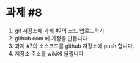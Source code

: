# 과제 #8
1. git 저장소에 과제 #7의 코드 업로드하기
2. github.com 에 계정을 만듭니다
3. 과제 #7의 소스코드를 github 저장소에 push 합니다.
4. 저장소 주소를 wiki에 올립니다
